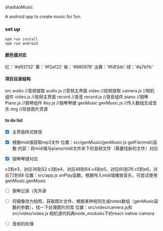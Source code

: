 shadiaoMusic

A android app to create music for fun.


### set up 
```
npm run install
npm run android
```


#### 颜色值对应

红：'#d93732'
黄：'#f2af22'
紫：'#985978'
淡黄：'#fdf2dc'
绿：'#a7b11c'


#### 项目目录结构

src
    audio //音频提取
        audio.js //音频主界面
    video //视频提取
        camera.js //相机组件
        video.js //视频主界面
    record //录音
        record.js //录音组件
    piano //钢琴
        Piano.js  //钢琴组件
        Key.js   //钢琴琴键
    genMusic
        genMusic.js  //传入数组生成音乐
    img    //存放图片资源



#### to do list 

- [x] 主界面样式修改

- [x] 根据midi值获取mp3文件
   位置：scr/genMusic/genMusic.js  getFile(midi)函数
   内容：将midi值与piano/midi文件夹下的音频文件（需要找新的文件）对应

- [x] 钢琴琴键对应

c2到e3，对应36到52
c3到e4，对应48到64
c4到e5，对应60到76
c5到e6，对应72到88
   位置：src/app.js onPlay函数，根据传入midi值播放音乐，可尝试使用genMusic.genMusic

- [ ] 钢琴记录（先外录

- [ ] 将摄像改为拍照，获取图片文件，根据某种规则生成notes数组（genMusic函数的参数），找一下处理图片的库
    位置：src/video/camera.js和src/video/video.js
    相机源代码再node_modules下的react-native-camera

- [ ] 音频的处理